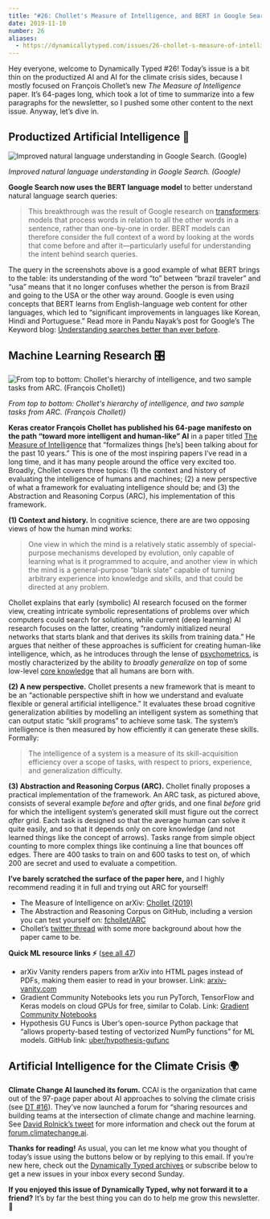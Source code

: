 ```yaml
---
title: "#26: Chollet's Measure of Intelligence, and BERT in Google Search "
date: 2019-11-10
number: 26
aliases:
  - https://dynamicallytyped.com/issues/26-chollet-s-measure-of-intelligence-and-bert-in-google-search-207148
---
```


Hey everyone, welcome to Dynamically Typed #26!
Today’s issue is a bit thin on the productized AI and AI for the climate crisis sides, because I mostly focused on François Chollet’s new _The Measure of Intelligence_ paper.
It’s 64-pages long, which took a lot of time to summarize into a few paragraphs for the newsletter, so I pushed some other content to the next issue.
Anyway, let’s dive in.

## Productized Artificial Intelligence 🔌

![Improved natural language understanding in Google Search. (Google)](https://s3.amazonaws.com/revue/items/images/005/199/866/mail/d02534228644aa77f821dc01c5d769aa.jpeg?1573306786)

_Improved natural language understanding in Google Search. (Google)_

**Google Search now uses the BERT language model** to better understand natural language search queries:

> This breakthrough was the result of Google research on [transformers](https://ai.googleblog.com/2017/08/transformer-novel-neural-network.html?utm_campaign=Dynamically%20Typed&utm_medium=email&utm_source=Revue%20newsletter): models that process words in relation to all the other words in a sentence, rather than one-by-one in order.
> BERT models can therefore consider the full context of a word by looking at the words that come before and after it—particularly useful for understanding the intent behind search queries.

The query in the screenshots above is a good example of what BERT brings to the table: its understanding of the word “to” between “brazil traveler” and “usa” means that it no longer confuses whether the person is from Brazil and going to the USA or the other way around.
Google is even using concepts that BERT learns from English-language web content for other languages, which led to “significant improvements in languages like Korean, Hindi and Portuguese.” Read more in Pandu Nayak’s post for Google’s The Keyword blog: [Understanding searches better than ever before](https://www.blog.google/products/search/search-language-understanding-bert?utm_campaign=Dynamically%20Typed&utm_medium=email&utm_source=Revue%20newsletter).

## Machine Learning Research 🎛

![From top to bottom: Chollet's hierarchy of intelligence, and two sample tasks from ARC. (François Chollet))](https://s3.amazonaws.com/revue/items/images/005/197/673/mail/c940ac191521a1ebf6ed783a42de131b.png?1573227558)

_From top to bottom: Chollet's hierarchy of intelligence, and two sample tasks from ARC. (François Chollet))_

**Keras creator François Chollet has published his 64-page manifesto on the path “toward more intelligent and human-like” AI** in a paper titled [The Measure of Intelligence](https://arxiv.org/abs/1911.01547?utm_campaign=Dynamically%20Typed&utm_medium=email&utm_source=Revue%20newsletter) that “formalizes things [he’s] been talking about for the past 10 years.” This is one of the most inspiring papers I’ve read in a long time, and it has many people around the office very excited too.
Broadly, Chollet covers three topics: (1) the context and history of evaluating the intelligence of humans and machines; (2) a new perspective of what a framework for evaluating intelligence should be; and (3) the Abstraction and Reasoning Corpus (ARC), his implementation of this framework.

**(1) Context and history.**
In cognitive science, there are are two opposing views of how the human mind works:

> One view in which the mind is a relatively static assembly of special-purpose mechanisms developed by evolution, only capable of learning what is it programmed to acquire, and another view in which the mind is a general-purpose “blank slate” capable of turning arbitrary experience into knowledge and skills, and that could be directed at any problem.

Chollet explains that early (symbolic) AI research focused on the former view, creating intricate symbolic representations of problems over which computers could search for solutions, while current (deep learning) AI research focuses on the latter, creating “randomly initialized neural networks that starts blank and that derives its skills from training data.” He argues that neither of these approaches is sufficient for creating human-like intelligence, which, as he introduces through the lense of [psychometrics](https://en.wikipedia.org/wiki/Psychometrics?utm_campaign=Dynamically%20Typed&utm_medium=email&utm_source=Revue%20newsletter), is mostly characterized by the ability to _broadly generalize_ on top of some low-level [core knowledge](https://onlinelibrary.wiley.com/doi/abs/10.1111/j.1467-7687.2007.00569.x?utm_campaign=Dynamically%20Typed&utm_medium=email&utm_source=Revue%20newsletter) that all humans are born with.

**(2) A new perspective.**
Chollet presents a new framework that is meant to be an “actionable perspective shift in how we understand and evaluate flexible or general artificial intelligence.” It evaluates these broad cognitive generalization abilities by modelling an intelligent system as something that can output static “skill programs” to achieve some task.
The system’s intelligence is then measured by how efficiently it can generate these skills.
Formally:

> The intelligence of a system is a measure of its skill-acquisition efficiency over a scope of tasks, with respect to priors, experience, and generalization difficulty.

**(3) Abstraction and Reasoning Corpus (ARC).**
Chollet finally proposes a practical implementation of the framework.
An ARC task, as pictured above, consists of several example _before_ and _after_ grids, and one final _before_ grid for which the intelligent system’s generated skill must figure out the correct _after_ grid.
Each task is designed so that the average human can solve it quite easily, and so that it depends only on core knowledge (and not learned things like the concept of arrows).
Tasks range from simple object counting to more complex things like continuing a line that bounces off edges.
There are 400 tasks to train on and 600 tasks to test on, of which 200 are secret and used to evaluate a competition.

**I’ve barely scratched the surface of the paper here,** and I highly recommend reading it in full and trying out ARC for yourself!

* The Measure of Intelligence on arXiv: [Chollet (2019)](https://arxiv.org/abs/1911.01547?utm_campaign=Dynamically%20Typed&utm_medium=email&utm_source=Revue%20newsletter)
* The Abstraction and Reasoning Corpus on GitHub, including a version you can test yourself on: [fchollet/ARC](https://github.com/fchollet/ARC?utm_campaign=Dynamically%20Typed&utm_medium=email&utm_source=Revue%20newsletter)
* Chollet’s [twitter thread](https://twitter.com/fchollet/status/1192121587467784192?utm_campaign=Dynamically%20Typed&utm_medium=email&utm_source=Revue%20newsletter) with some more background about how the paper came to be.

**Quick ML resource links ⚡️** ([see all 47](https://www.notion.so/adab36fecaea4306880898f41dcb9cb3?utm_campaign=Dynamically%20Typed&utm_medium=email&utm_source=Revue%20newsletter&v=cb3a74562c914234ac171931dad6c2e4))

* arXiv Vanity renders papers from arXiv into HTML pages instead of PDFs, making them easier to read in your browser. Link: [arxiv-vanity.com](https://www.arxiv-vanity.com/?utm_campaign=Dynamically%20Typed&utm_medium=email&utm_source=Revue%20newsletter)
* Gradient Community Notebooks lets you run PyTorch, TensorFlow and Keras models on cloud GPUs for free, similar to Colab. Link: [Gradient Community Notebooks](https://gradient.paperspace.com/free-gpu?utm_campaign=Dynamically%20Typed&utm_medium=email&utm_source=Revue%20newsletter)
* Hypothesis GU Funcs is Uber’s open-source Python package that “allows property-based testing of vectorized NumPy functions” for ML models. GitHub link: [uber/hypothesis-gufunc](https://github.com/uber/hypothesis-gufunc?utm_campaign=Dynamically%20Typed&utm_medium=email&utm_source=Revue%20newsletter)

## Artificial Intelligence for the Climate Crisis 🌍

**Climate Change AI launched its forum.**
CCAI is the organization that came out of the 97-page paper about AI approaches to solving the climate crisis (see [DT #16](https://dynamicallytyped.com/issues/16-finding-whales-with-ai-and-97-pages-of-ml-for-climate-change-183400?utm_campaign=Dynamically%20Typed&utm_medium=email&utm_source=Revue%20newsletter)).
They’ve now launched a forum for “sharing resources and building teams at the intersection of climate change and machine learning.
See [David Rolnick’s tweet](https://twitter.com/david_rolnick/status/1189655261805305856?utm_campaign=Dynamically%20Typed&utm_medium=email&utm_source=Revue%20newsletter) for more information and check out the forum at [forum.climatechange.ai](https://forum.climatechange.ai/login?utm_campaign=Dynamically%20Typed&utm_medium=email&utm_source=Revue%20newsletter).

**Thanks for reading!**
As usual, you can let me know what you thought of today’s issue using the buttons below or by replying to this email.
If you’re new here, check out the [Dynamically Typed archives](https://dynamicallytyped.com/?utm_campaign=Dynamically%20Typed&utm_medium=email&utm_source=Revue%20newsletter) or subscribe below to get a new issues in your inbox every second Sunday.

**If you enjoyed this issue of Dynamically Typed, why not forward it to a friend?**
It’s by far the best thing you can do to help me grow this newsletter.
🚂